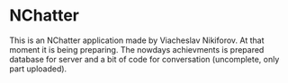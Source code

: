 # NChatter

This is an NChatter application made by Viacheslav Nikiforov. At that moment it is being preparing.
The nowdays achievments is prepared database for server and a bit of code for conversation (uncomplete, only part uploaded).
